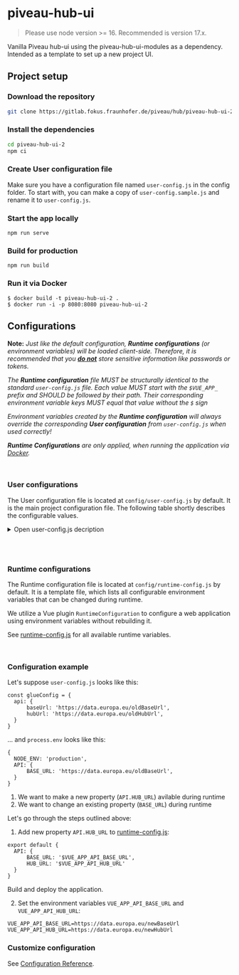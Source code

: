 # piveau-hub-ui

> Please use node version >= 16. Recommended is version 17.x.

Vanilla Piveau hub-ui using the piveau-hub-ui-modules as a dependency.
Intended as a template to set up a new project UI.

## Project setup

### Download the repository

```bash
git clone https://gitlab.fokus.fraunhofer.de/piveau/hub/piveau-hub-ui-2.git
```

### Install the dependencies

```bash
cd piveau-hub-ui-2
npm ci
```

### Create User configuration file
Make sure you have a configuration file named `user-config.js` in the config folder.
To start with, you can make a copy of `user-config.sample.js` and rename it to `user-config.js`.

### Start the app locally
```
npm run serve
```

### Build for production
```
npm run build
```

### Run it via Docker

```
$ docker build -t piveau-hub-ui-2 .
$ docker run -i -p 8080:8080 piveau-hub-ui-2
```

## Configurations

**Note:** _Just like the default configuration, **Runtime configurations** (or environment variables) will be loaded client-side. Therefore, it is recommended that you <u>**do not**</u> store sensitive information like passwords or tokens._

_The **Runtime configuration** file MUST be structurally identical to the standard `user-config.js` file. Each value MUST start with the `$VUE_APP_` prefix and SHOULD be followed by their path.
Their corresponding environment variable keys MUST equal that value without the `$` sign_

_Environment variables created by the **Runtime configuration** will always override the corresponding **User configuration** from `user-config.js` when used correctly!_

_**Runtime Configurations** are only applied, when running the application via [Docker](#run-it-via-docker)._




<br>

### User configurations
The User configuration file is located at `config/user-config.js` by default. It is the main project configuration file. The following table shortly describes the configurable values.

<details>
<summary>Open user-config.js decription</summary>

<br>

# api

This property contains information about base URLs and APIs used in piveau-hub-ui.

## baseUrl 
URL to Hub-Search API.

## hubUrl
URL to Hub-Repo API.

## qualityBaseUrl
URL to MQA Cache API.

## similarityBaseUrl
URL to Similarity API.

## fileUploadUrl
URL to Hub-Store API.

## sparqlUrl
SPARQL Base URL.

## gazetteerBaseUrl
URL to Hub-Search Gazetteer API.

## catalogBaseUrl
Catalog Base URL.

## vueAppCorsproxyApiUrl
URL to CORS Proxy API.

## authToken
Keycloak Authentication Token.


<br><br>


# authentication

This property contains information about authentication (Login / Logout, Keycloak) used in piveau-hub-ui.


## useService 
Enables the authentication service. To deactivate the authentication, set this value to `false`.

## login
Login / Logout configuration values.

## keycloak
Keycloak configuration values (Realm, ClientID, URL, ...).

## rtp
RTP default values.


<br><br>


# routing

This property contains information about authentication (Login / Logout, Keycloak) used in piveau-hub-ui.

## routerOptions 
Vue Router configuration values.

## navigation
Navigation configuration values.

## pagination
Pagination configuration values.


<br><br>


# metadata

This property contains information about metadata used in piveau-hub-ui.

## title 
Title of the application.

## description
Description of the application.

## keywords
Keywords describing the application.


<br><br>


# content 

This property contains information about the content of views that are available in piveau-hub-ui.

## datasets 
Contains configuration values that are used on the `Datasets` page.

## catalogs
Contains configuration values that are used on the `Catalogues` page.

## datasetDetails
Contains configuration values that are used on the `DatasetDetails` page.

## maps
Contains configuration values that are used to create the map component.

## dataProviderInterface
Contains configuration values that are used for the `DataProviderInterface`.


<br><br>


# languages

This property contains information about languages used in piveau-hub-ui.

## useLanguageSelector 
_Note: This property is currently not used, but will be used in future versions._

Enables the Language Selector in the Header component.

## locale
Default Language value on application start _(English)_.

## fallbackLocale
Default Fallback Language value _(English)_.


<br><br>


# services

This property contains a list of services used in piveau-hub-ui.

## datasetService
Service resposible for querying all `Dataset` related data.

## catalogService
Service resposible for querying all `Catalog` related data.

## uploadService
Service resposible for uploading data created by the `DataProviderInterface` related data.

## gazetteerService
Service resposible for querying autocomplete data.


<br><br>


# themes

This property contains information about themes used in piveau-hub-ui.

## header
The theme of the `Header` component.


<br><br>


# tracker

This property contains information tracking software used in piveau-hub-ui.

## isPiwikPro
Switch between different tracking software tools. <br>

| Value   | Tracking Software     |  
|---      |-----------------------|
| true    | Piwik Pro             |  
| false   | Matomo                |  

<br>

## siteId
ID for tracking software.

## trackerUrl
URL to tracking software.

</details>

<br><br>

### Runtime configurations
The Runtime configuration file is located at `config/runtime-config.js` by default. It is a template file, which lists all configurable environment variables that can be changed during runtime.

We utilize a Vue plugin `RuntimeConfiguration` to configure a web application using environment variables without rebuilding it.

See [runtime-config.js](config/runtime-config.js) for all available runtime variables.

<br>

### Configuration example
Let's suppose `user-config.js` looks like this:
```
const glueConfig = {
  api: {
      baseUrl: 'https://data.europa.eu/oldBaseUrl',
      hubUrl: 'https://data.europa.eu/oldHubUrl',
  }
}
```

... and `process.env` looks like this:
```
{
  NODE_ENV: 'production',
  API: {
      BASE_URL: 'https://data.europa.eu/oldBaseUrl',
  }
}
```

1. We want to make a new property (`API.HUB_URL`) avilable during runtime
2. We want to change an existing property (`BASE_URL`) during runtime

Let's go through the steps outlined above:

1.  Add new property `API.HUB_URL` to [runtime-config.js](config/runtime-config.js):
```
export default {
  API: {
      BASE_URL: '$VUE_APP_API_BASE_URL',
      HUB_URL: '$VUE_APP_API_HUB_URL'
  }
}
```

Build and deploy the application.

2.  Set the environment variables `VUE_APP_API_BASE_URL` and `VUE_APP_API_HUB_URL`:
```
VUE_APP_API_BASE_URL=https://data.europa.eu/newBaseUrl
VUE_APP_API_HUB_URL=https://data.europa.eu/newHubUrl
```


### Customize configuration
See [Configuration Reference](https://cli.vuejs.org/config/).
